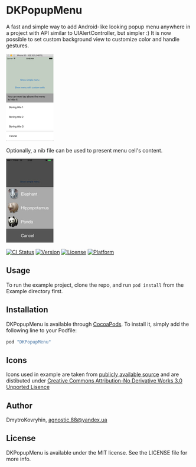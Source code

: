 # DKPopupMenu

A fast and simple way to add Android-like looking popup menu anywhere in a project with API similar to UIAlertController, but simpler :)
It is now possible to set custom background view to customize color and handle gestures.

![](Demo/simple.jpg)

Optionally, a nib file can be used to present menu cell's content.

![](Demo/custom.jpg)

[![CI Status](http://img.shields.io/travis/DmytroKovryhin/DKPopupMenu.svg?style=flat)](https://travis-ci.org/DmytroKovryhin/DKPopupMenu)
[![Version](https://img.shields.io/cocoapods/v/DKPopupMenu.svg?style=flat)](http://cocoapods.org/pods/DKPopupMenu)
[![License](https://img.shields.io/cocoapods/l/DKPopupMenu.svg?style=flat)](http://cocoapods.org/pods/DKPopupMenu)
[![Platform](https://img.shields.io/cocoapods/p/DKPopupMenu.svg?style=flat)](http://cocoapods.org/pods/DKPopupMenu)

## Usage

To run the example project, clone the repo, and run `pod install` from the Example directory first.

## Installation

DKPopupMenu is available through [CocoaPods](http://cocoapods.org). To install
it, simply add the following line to your Podfile:

```ruby
pod "DKPopupMenu"
```

## Icons
Icons used in example are taken from [publicly available source](http://www.iconfinder.com) and are distibuted under [Creative Commons Attribution-No Derivative Works 3.0 Unported Lisence](http://creativecommons.org/licenses/by-nd/3.0/)

## Author

DmytroKovryhin, agnostic.88@yandex.ua

## License

DKPopupMenu is available under the MIT license. See the LICENSE file for more info.
